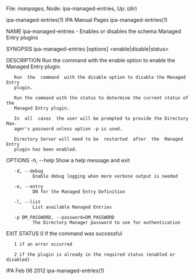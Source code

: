 File: *manpages*,  Node: ipa-managed-entries,  Up: (dir)

ipa-managed-entries(1)         IPA Manual Pages         ipa-managed-entries(1)



NAME
       ipa-managed-entries  -  Enables  or  disables  the schema Managed Entry
       plugins

SYNOPSIS
       ipa-managed-entries [options] <enable|disable|status>

DESCRIPTION
       Run the command with the enable option  to  enable  the  Managed  Entry
       plugin.

       Run  the  command  with the disable option to disable the Managed Entry
       plugin.

       Run the command with the status to determine the current status of  the
       Managed Entry plugin.

       In  all  cases  the user will be prompted to provide the Directory Man‐
       ager's password unless option -p is used.

       Directory Server will need to be  restarted  after  the  Managed  Entry
       plugin has been enabled.


OPTIONS
       -h, --help
              Show a help message and exit

       -d, --debug
              Enable debug logging when more verbose output is needed

       -e, --entry
              DN for the Managed Entry Definition

       -l, --list
              List available Managed Entries

       -p DM_PASSWORD, --password=DM_PASSWORD
              The Directory Manager password to use for authentication

EXIT STATUS
       0 if the command was successful

       1 if an error occurred

       2 if the plugin is already in the required status (enabled or disabled)



IPA                               Feb 06 2012           ipa-managed-entries(1)
